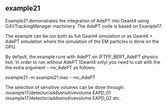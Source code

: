 <!--
SPDX-FileCopyrightText: 2023 CERN
SPDX-License-Identifier: CC-BY-4.0
-->

## example21

Example21 demonstrates the integration of AdePT into Geant4 using G4VTrackingManager machinery.
The AdePT code is based on Example17.

The example can be run both as full Geant4 simulation or as Geant4 + AdePT simulation where the simulation of the EM particles is done on the GPU.

By default, the example runs with AdePT on (FTFP_BERT_AdePT physics list).
In order to run without AdePT (Geant4 only) you need to call with the the extra argument --no_AdePT as follows:

example21 -m example21.mac --no_AdePT

The selection of sensitive volumes can be done through:
/example17/detector/addsensitivevolume EAPD_01
/example17/detector/addsensitivevolume EAPD_02
etc.
